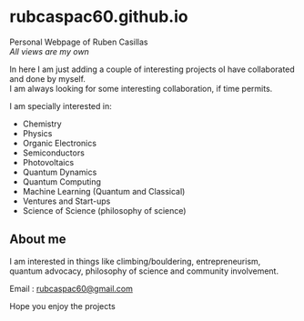 # rubcaspac60.github.io
Personal Webpage of Ruben Casillas <br>
_All views are my own_<br>

In here I am just adding a couple of interesting projects oI have collaborated and done by myself. <br>
I am always looking for some interesting collaboration, if time permits. <br>

I am specially interested in:
* Chemistry
* Physics
* Organic Electronics
* Semiconductors 
* Photovoltaics
* Quantum Dynamics
* Quantum Computing
* Machine Learning (Quantum and Classical)
* Ventures and Start-ups 
* Science of Science (philosophy of science)

## About me

I am interested in things like climbing/bouldering, entrepreneurism,<br>
 quantum advocacy, philosophy of science and community involvement. <br>
 
Email : rubcaspac60@gmail.com


Hope you enjoy the projects



